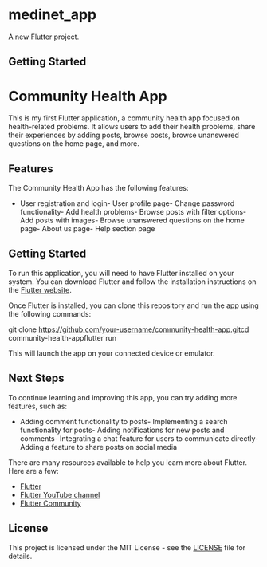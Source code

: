# medinet_app

A new Flutter project.

## Getting Started

# Community Health App

This is my first Flutter application, a community health app focused on health-related problems. It allows users to add their health problems, share their experiences by adding posts, browse posts, browse unanswered questions on the home page, and more. 

## Features

The Community Health App has the following features:

- User registration and login- User profile page- Change password functionality- Add health problems- Browse posts with filter options- Add posts with images- Browse unanswered questions on the home page- About us page- Help section page

## Getting Started

To run this application, you will need to have Flutter installed on your system. You can download Flutter and follow the installation instructions on the [Flutter website](https://flutter.dev/docs/get-started/install).

Once Flutter is installed, you can clone this repository and run the app using the following commands:


git clone https://github.com/your-username/community-health-app.gitcd community-health-appflutter run


This will launch the app on your connected device or emulator.

## Next Steps

To continue learning and improving this app, you can try adding more features, such as:

- Adding comment functionality to posts- Implementing a search functionality for posts- Adding notifications for new posts and comments- Integrating a chat feature for users to communicate directly- Adding a feature to share posts on social media

There are many resources available to help you learn more about Flutter. Here are a few:

- [Flutter](https://flutter.dev/docs)
- [Flutter YouTube channel](https://www.youtube.com/flutterdev)
- [Flutter Community](https://fluttercommunity.dev/)

## License

This project is licensed under the MIT License - see the [LICENSE](LICENSE) file for details.
